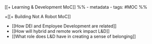 [[+ Learning & Development MoC]]
%% - metadata
	- tags:  #MOC %%
	
+[[+ Building Not A Robot MoC]]


- [[How DEI and Employee Development are related]]
- [[How will hybrid and remote work impact L&D]]
- [[What role does L&D have in creating a sense of belonging]]